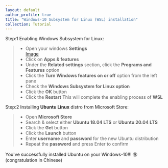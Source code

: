```yaml
---
layout: default
author_profile: true
title: "Windows-10 Subsystem for Linux (WSL) installation"
collection: Tutorial
---
```

<!--### Windows-10 Subsystem for Linux (WSL) installation"-->

Step:1 Enabling Windows Subsystem for Linux:
> * Open your windows **Settings**  
> [Image](/_portfolio/a1.jpg)
> * Click on **Apps & features**   
> * Under the **Related settings** section, click the **Programs and Features** option  
> * Click the **Turn Windows features on or off** option from the left pane
> * Check the **Windows Subsystem for Linux option**
> * Click the **OK** button
> * Click the **Restart** 
This will complete the enabling process of **WSL** 

Step:2 Installing __**Ubuntu Linux**__ distro from Microsoft Store:
> * Open **Microsoft Store** 
> * Search & select either **Ubuntu 18.04 LTS** or **Ubuntu 20.04 LTS**
> * Click the **Get** button
> * Click the **Launch** button 
> * Enter **username** and **password** for the new Ubuntu distribution
> * Repeat the **password** and press Enter to confirm

You've successfully installed Ubuntu on your Windows-10!!! ㊗️ (congratulation in Chinese)
